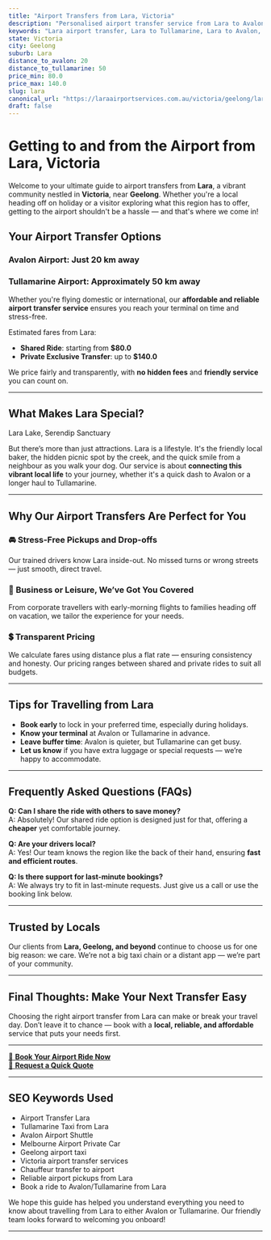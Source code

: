 ```yaml
---
title: "Airport Transfers from Lara, Victoria"
description: "Personalised airport transfer service from Lara to Avalon and Tullamarine airports. Enjoy a smooth, affordable ride with us!"
keywords: "Lara airport transfer, Lara to Tullamarine, Lara to Avalon, airport taxi Lara, private airport transfer Lara, shared ride Lara, Lara transfers, airport shuttle Lara, book Lara airport taxi, affordable Lara airport transfer, Lara airport transfer service, airport transfer Geelong, airport transfer Melbourne, Melbourne airport taxi, airport transfers Victoria, Tullamarine airport shuttle, Avalon airport transfers, Melbourne private transfer, airport transport services Melbourne"
state: Victoria
city: Geelong
suburb: Lara
distance_to_avalon: 20
distance_to_tullamarine: 50
price_min: 80.0
price_max: 140.0
slug: lara
canonical_url: "https://laraairportservices.com.au/victoria/geelong/lara/"
draft: false
---
```


# Getting to and from the Airport from Lara, Victoria

Welcome to your ultimate guide to airport transfers from **Lara**, a vibrant community nestled in **Victoria**, near **Geelong**. Whether you're a local heading off on holiday or a visitor exploring what this region has to offer, getting to the airport shouldn't be a hassle — and that's where we come in!

## Your Airport Transfer Options

### Avalon Airport: Just 20 km away  
### Tullamarine Airport: Approximately 50 km away

Whether you're flying domestic or international, our **affordable and reliable airport transfer service** ensures you reach your terminal on time and stress-free.

Estimated fares from Lara:
- **Shared Ride**: starting from **$80.0**
- **Private Exclusive Transfer**: up to **$140.0**

We price fairly and transparently, with **no hidden fees** and **friendly service** you can count on.

---

## What Makes Lara Special?

Lara Lake, Serendip Sanctuary

But there’s more than just attractions. Lara is a lifestyle. It's the friendly local baker, the hidden picnic spot by the creek, and the quick smile from a neighbour as you walk your dog. Our service is about **connecting this vibrant local life** to your journey, whether it's a quick dash to Avalon or a longer haul to Tullamarine.

---

## Why Our Airport Transfers Are Perfect for You

### 🚘 Stress-Free Pickups and Drop-offs
Our trained drivers know Lara inside-out. No missed turns or wrong streets — just smooth, direct travel.

### 💼 Business or Leisure, We’ve Got You Covered
From corporate travellers with early-morning flights to families heading off on vacation, we tailor the experience for your needs.

### 💲 Transparent Pricing
We calculate fares using distance plus a flat rate — ensuring consistency and honesty. Our pricing ranges between shared and private rides to suit all budgets.

---

## Tips for Travelling from Lara

- **Book early** to lock in your preferred time, especially during holidays.
- **Know your terminal** at Avalon or Tullamarine in advance.
- **Leave buffer time**: Avalon is quieter, but Tullamarine can get busy.
- **Let us know** if you have extra luggage or special requests — we’re happy to accommodate.

---

## Frequently Asked Questions (FAQs)

**Q: Can I share the ride with others to save money?**  
A: Absolutely! Our shared ride option is designed just for that, offering a **cheaper** yet comfortable journey.

**Q: Are your drivers local?**  
A: Yes! Our team knows the region like the back of their hand, ensuring **fast and efficient routes**.

**Q: Is there support for last-minute bookings?**  
A: We always try to fit in last-minute requests. Just give us a call or use the booking link below.

---

## Trusted by Locals

Our clients from **Lara, Geelong, and beyond** continue to choose us for one big reason: we care. We’re not a big taxi chain or a distant app — we’re part of your community.

---

## Final Thoughts: Make Your Next Transfer Easy

Choosing the right airport transfer from Lara can make or break your travel day. Don’t leave it to chance — book with a **local, reliable, and affordable** service that puts your needs first.

---

[📅 **Book Your Airport Ride Now**](https://laraairportservices.square.site/s/appointments)  
[📧 **Request a Quick Quote**](https://laraairportservices.square.site/contact-us)

---

## SEO Keywords Used
- Airport Transfer Lara
- Tullamarine Taxi from Lara
- Avalon Airport Shuttle
- Melbourne Airport Private Car
- Geelong airport taxi
- Victoria airport transfer services
- Chauffeur transfer to airport
- Reliable airport pickups from Lara
- Book a ride to Avalon/Tullamarine from Lara

We hope this guide has helped you understand everything you need to know about travelling from Lara to either Avalon or Tullamarine. Our friendly team looks forward to welcoming you onboard!

---
